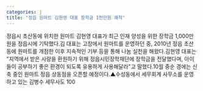 ```yaml
---
categories: j
title: "정읍 원마트 김현영 대표 장학금 1천만원 쾌척"
---
```

정읍시 초산동에 위치한 원마트 김현영 대표가 최근 인재 양성을 위한 장학금 1,000만원을 정읍시에 기탁했다.김 대표는 고창에서 원마트를 운영하던 중, 2010년 정읍 초산동에 원마트를 개점한 이후 지속적인 기부 등을 통해 나눔 실천을 해왔다.김현영 대표는 "지역에서 받은 사랑을 환원하기 위해 정읍시민장학재단에 장학금을 전달했다며, 아이들이 공부하기 좋은 환경이 되도록 유용하게 사용해달라"고 말했다.10월 중순 경에는 신축 중인 원마트 정읍 상동점을 오픈할 예정이다.▲수성동에서 세무회계 사무소를 운영하고 있는 김병수 세무사도 100